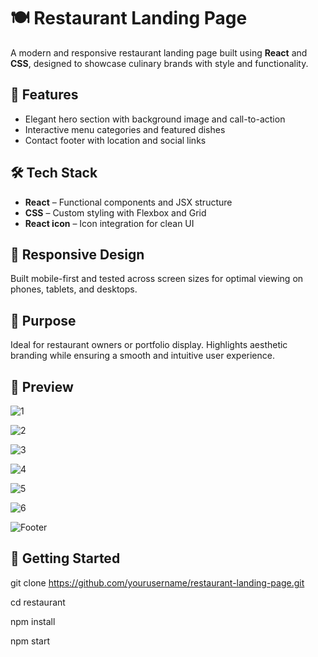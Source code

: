 # 🍽️ Restaurant Landing Page

A modern and responsive restaurant landing page built using **React** and **CSS**, designed to showcase culinary brands with style and functionality.

## 🚀 Features

- Elegant hero section with background image and call-to-action
- Interactive menu categories and featured dishes
- Contact footer with location and social links

## 🛠️ Tech Stack

- **React** – Functional components and JSX structure
- **CSS** – Custom styling with Flexbox and Grid
- **React icon** – Icon integration for clean UI

## 📱 Responsive Design

Built mobile-first and tested across screen sizes for optimal viewing on phones, tablets, and desktops.

## 🎯 Purpose

Ideal for restaurant owners or portfolio display. Highlights aesthetic branding while ensuring a smooth and intuitive user experience.

## 📸 Preview
![1](https://snipboard.io/aTGKi4.jpg)


![2](https://snipboard.io/EU6ydv.jpg)


![3](https://snipboard.io/Zg4pac.jpg)


![4](https://snipboard.io/CzBVWd.jpg)



![5](https://snipboard.io/1HPZYN.jpg)



![6](https://snipboard.io/RIsubr.jpg)




![Footer](https://imgur.com/a/RqyoP61)




## 📁 Getting Started

git clone https://github.com/yourusername/restaurant-landing-page.git

cd restaurant

npm install

npm start
